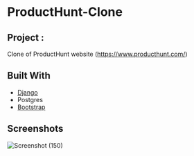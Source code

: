# ProductHunt-Clone

## Project :
Clone of ProductHunt website (https://www.producthunt.com/) 


## Built With

* [Django](https://www.djangoproject.com/) 
* Postgres
* [Bootstrap](https://getbootstrap.com/)




## Screenshots


![Screenshot (150)](https://user-images.githubusercontent.com/43417744/60636806-8a812a00-9e4a-11e9-8511-0be58e81bd84.png)
